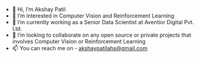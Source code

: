 - 👋 Hi, I’m Akshay Patil
- 👀 I’m interested in Computer Vision and Reinforcement Learning
- 🌱 I’m currently working as a Senior Data Scientist at Aventior Digital Pvt. Ltd.
- 💞️ I’m looking to collaborate on any open source or private projects that involves Computer Vision or Reinforcement Learning
- 📫 You can reach me on - akshaypatilahs@gmail.com

<!---
Akshaypatil7/Akshaypatil7 is a ✨ special ✨ repository because its `README.md` (this file) appears on your GitHub profile.
You can click the Preview link to take a look at your changes.
--->
